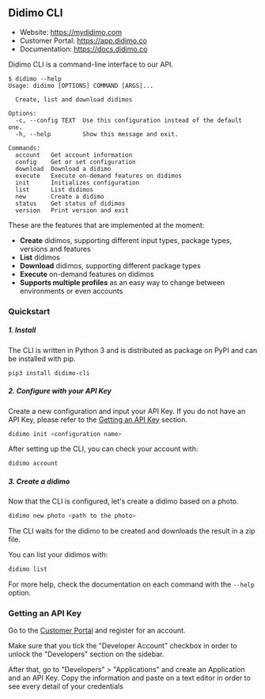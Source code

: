 ## Didimo CLI

 - Website: https://mydidimo.com
 - Customer Portal: https://app.didimo.co
 - Documentation: https://docs.didimo.co

Didimo CLI is a command-line interface to our API.

```
$ didimo --help
Usage: didimo [OPTIONS] COMMAND [ARGS]...

  Create, list and download didimos

Options:
  -c, --config TEXT  Use this configuration instead of the default one.
  -h, --help         Show this message and exit.

Commands:
  account   Get account information
  config    Get or set configuration
  download  Download a didimo
  execute   Execute on-demand features on didimos
  init      Initializes configuration
  list      List didimos
  new       Create a didimo
  status    Get status of didimos
  version   Print version and exit
```

These are the features that are implemented at the moment:

 - **Create** didimos, supporting different input types, package types, versions and features
 - **List** didimos
 - **Download** didimos, supporting different package types
 - **Execute** on-demand features on didimos
 - **Supports multiple profiles** as an easy way to change between environments or even accounts


### Quickstart

##### 1. Install

The CLI is written in Python 3 and is distributed as package on PyPI
and can be installed with pip.

```bash
pip3 install didimo-cli
```

##### 2. Configure with your API Key

Create a new configuration and input your API Key. If you do not have an API Key,
please refer to the [Getting an API Key](#getting-an-api-key) section.

```bash
didimo init <configuration name>
```

After setting up the CLI, you can check your account with:

```bash
didimo account
```

##### 3. Create a didimo

Now that the CLI is configured, let's create a didimo based on a photo.

```bash
didimo new photo <path to the photo>
```

The CLI waits for the didimo to be created and downloads the result in a zip
file.

You can list your didimos with:

```bash
didimo list
```

For more help, check the documentation on each command with the `--help` option.

### Getting an API Key

Go to the [Customer Portal](https://app.didimo.co) and register for an account.

Make sure that you tick the "Developer Account" checkbox in order to unlock
the "Developers" section on the sidebar.

After that, go to "Developers" > "Applications" and create an Application and
an API Key. Copy the information and paste on a text editor in order to
see every detail of your credentials
